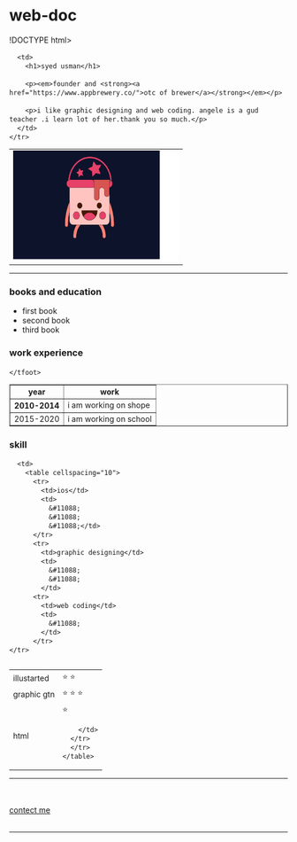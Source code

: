 # web-doc
!DOCTYPE html>
<html lang="en">

<head>
  <title>usman website </title>
</head>


<body>
  <table cellspacing="20">
    <tr>
      <td><img src="image\plane-cartoon-cg.jpg" alt="syed usman" width="300px" height="200px"></td>

      <td>
        <h1>syed usman</h1>

        <p><em>founder and <strong><a href="https://www.appbrewery.co/">otc of brewer</a></strong></em></p>

        <p>i like graphic designing and web coding. angele is a gud teacher .i learn lot of her.thank you so much.</p>
      </td>
    </tr>


  </table>



  <hr size="" noshade>
  <h3>books and education</h3>
  <ul>
    <li>first book</li>
    <li>second book</li>
    <li>third book</li>

  </ul>
  <h3>work experience </h3>

  <table border="1">
    <thead>
      <tr>
        <th>year</th>
        <th>work</th>
      </tr>
    </thead>
    <tbody>
      <tr>
        <th>2010-2014</th>
        <td>i am working on shope </td>
      </tr>
      <tr>
        <td>2015-2020</td>
        <td>i am working on school </td>
      </tr>
    </tbody>
    <tfoot>

    </tfoot>
  </table>

  <h3>skill</h3>
  <table cellspacing="30">
    <tr>

      <td>
        <table cellspacing="10">
          <tr>
            <td>ios</td>
            <td>
              &#11088;
              &#11088;
              &#11088;</td>
          </tr>
          <tr>
            <td>graphic designing</td>
            <td>
              &#11088;
              &#11088;
            </td>
          <tr>
            <td>web coding</td>
            <td>
              &#11088;
            </td>
          </tr>
    </tr>
  </table>
  </td>


  <td>
  <td>
    <table cellspacing="10">
      <tr>
        <td>illustarted</td>
        <td>
          &#11088;
          &#11088;
        </td>
      </tr>
      <tr>
        <td>graphic gtn</td>
        <td>
          &#11088;
          &#11088;
          &#11088;
        </td>
      <tr>
        <td>html</td>
        <td>
          &#11088;

        </td>
      </tr>
      </tr>
    </table>
  </td>

  </td>
  </tr>
  </table>
  <hr size="" noshade><br><br>
  <a href="contect-me.html">contect me</a><br><br>
  <hr>
</body>

</html>
